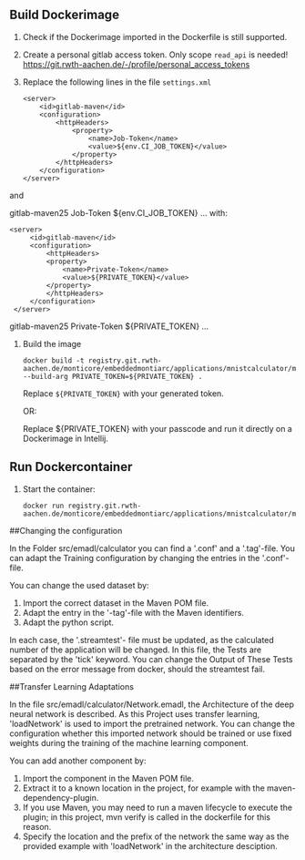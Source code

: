 ## Build Dockerimage

1. Check if the Dockerimage imported in the Dockerfile is still supported.

1. Create a personal gitlab access token. Only scope `read_api` is needed! https://git.rwth-aachen.de/-/profile/personal_access_tokens

1. Replace the following lines in the file `settings.xml`

   ```
   <server>
       <id>gitlab-maven</id>
       <configuration>
           <httpHeaders>
               <property>
                   <name>Job-Token</name>
                   <value>${env.CI_JOB_TOKEN}</value>
               </property>
           </httpHeaders>
       </configuration>
   </server>
   ```
  and 
 
   <server>
       <id>gitlab-maven25</id>
       <configuration>
           <httpHeaders>
               <property>
                   <name>Job-Token</name>
                   <value>${env.CI_JOB_TOKEN}</value>
               </property>
           </httpHeaders>
       </configuration>
   </server>
   ...
   with:

   ```
   <server>
        <id>gitlab-maven</id>
        <configuration>
            <httpHeaders>
            <property>
                <name>Private-Token</name>
                <value>${PRIVATE_TOKEN}</value>
            </property>
            </httpHeaders>
        </configuration>
    </server>
   ```
   <server>
       <id>gitlab-maven25</id>
       <configuration>
           <httpHeaders>
               <property>
                   <name>Private-Token</name>
                   <value>${PRIVATE_TOKEN}</value>
               </property>
           </httpHeaders>
       </configuration>
   </server>
   ...

1. Build the image

   ```
   docker build -t registry.git.rwth-aachen.de/monticore/embeddedmontiarc/applications/mnistcalculator/mxnet/run --build-arg PRIVATE_TOKEN=${PRIVATE_TOKEN} .
   ```

   Replace `${PRIVATE_TOKEN}` with your generated token.

   OR:

   Replace ${PRIVATE_TOKEN} with your passcode and run it directly on a Dockerimage in Intellij.

## Run Dockercontainer


1. Start the container:
   ```
   docker run registry.git.rwth-aachen.de/monticore/embeddedmontiarc/applications/mnistcalculator/mxnet/run
   ```


##Changing the configuration

In the Folder src/emadl/calculator you can find a '.conf' and a '.tag'-file.
You can adapt the Training configuration by changing the entries in the '.conf'-file.

You can change the used dataset by:

1. Import the correct dataset in the Maven POM file.
2. Adapt the entry in the '-tag'-file with the Maven identifiers.
3. Adapt the python script.

In each case, the '.streamtest'- file must be updated, as the calculated number of the application will be changed.
In this file, the Tests are separated by the 'tick' keyword. You can change the Output of These Tests based on the error
message from docker, should the streamtest fail.


##Transfer Learning Adaptations

In the file src/emadl/calculator/Network.emadl, the Architecture of the deep neural network is described.
As this Project uses transfer learning, 'loadNetwork' is used to import the pretrained network.
You can change the configuration whether this imported network should be trained or use fixed weights during the training of the machine
learning component.

You can add another component by:
1. Import the component in the Maven POM file.
2. Extract it to a known location in the project, for example with the maven-dependency-plugin.
3. If you use Maven, you may need to run a maven lifecycle to execute the plugin; in this project, mvn verify is called in the dockerfile for this reason.
3. Specify the location and the prefix of the network the same way as the provided example with 'loadNetwork' in the architecture desciption.